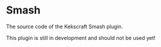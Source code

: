 # Smash

The source code of the Kekscraft Smash plugin.

This plugin is still in development and should not be used yet!
